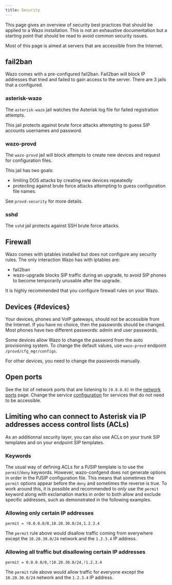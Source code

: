 ```yaml
---
title: Security
---
```


This page gives an overview of security best practices that should be applied to a Wazo
installation. This is not an exhaustive documentation but a starting point that should be read to
avoid common security issues.

Most of this page is aimed at servers that are accessible from the Internet.

## fail2ban

Wazo comes with a pre-configured fail2ban. Fail2ban will block IP addresses that tried and failed to
gain access to the server. There are 3 jails that a configured.

### asterisk-wazo

The `asterisk-wazo` jail watches the Asterisk log file for failed registration attempts.

This jail protects against brute force attacks attempting to guess SIP accounts usernames and
password.

### wazo-provd

The `wazo-provd` jail will block attempts to create new devices and request for configuration files.

This jail has two goals:

- limiting DOS attacks by creating new devices repeatedly
- protecting against brute force attacks attempting to guess configuration file names.

See `provd-security` for more details.

### sshd

The `sshd` jail protects against SSH brute force attacks.

## Firewall

Wazo comes with iptables installed but does not configure any security rules. The only interaction
Wazo has with iptables are:

- fail2ban
- wazo-upgrade blocks SIP traffic during an upgrade, to avoid SIP phones to become temporarily
  unusable after the upgrade.

It is highly recommended that you configure firewall rules on your Wazo.

## Devices {#devices}

Your devices, phones and VoIP gateways, should not be accessible from the Internet. If you have no
choice, then the passwords should be changed. Most phones have two different passwords: admin and
user passwords.

Some devices allow Wazo to change the password from the auto provisioning system. To change the
default values, use `wazo-provd` endpoint `/provd/cfg_mgr/configs`.

For other devices, you need to change the passwords manually.

## Open ports

See the list of network ports that are listening to `[0.0.0.0]` in the
[network ports](/uc-doc/contributors/network) page. Change the service
[configuration](/uc-doc/system/configuration_files) for services that do not need to be accessible.

## Limiting who can connect to Asterisk via IP addresses access control lists (ACLs)

As an additionnal security layer, you can also use ACLs on your trunk SIP templates and on your
endpoint SIP templates.

### Keywords

The usual way of defining ACLs for a PJSIP template is to use the `permit`/`deny` keywords. However,
wazo-confgend does not generate options in order in the PJSIP configuration file. This means that
sometimes the `permit` options appear before the `deny` and sometimes the reverse is true. To work
around this, it is possible and recommended to _only_ use the `permit` keyword along with
exclamation marks in order to both allow and exclude specific addresses, such as demonstrated in the
following examples.

### Allowing only certain IP addresses

```
permit = !0.0.0.0/0,10.20.30.0/24,1.2.3.4
```

The `permit` rule above would disallow traffic coming from everywhere except the `10.20.30.0/24`
network and the `1.2.3.4` IP address.

### Allowing all traffic but disallowing certain IP addresses

```
permit = 0.0.0.0/0,!10.20.30.0/24,!1.2.3.4
```

The `permit` rule above would allow traffic for everyone except the `10.20.30.0/24` network and the
`1.2.3.4` IP address.
